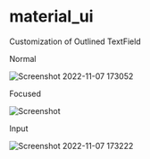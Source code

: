 # material_ui
Customization of Outlined TextField

Normal

![Screenshot 2022-11-07 173052](https://user-images.githubusercontent.com/83253631/200307129-adabc3fc-327b-4ad1-bc61-e5723994ab77.png)

Focused

![Screenshot](https://user-images.githubusercontent.com/83253631/200307158-dd4edfd2-da39-4f6f-899f-da89ff8e9864.png)

Input

![Screenshot 2022-11-07 173222](https://user-images.githubusercontent.com/83253631/200307139-6bf8d705-7e15-4771-99a1-a93668df25ba.png)
